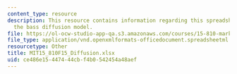 ```yaml
---
content_type: resource
description: This resource contains information regarding this spreadsheet simulates
  the bass diffusion model.
file: https://ol-ocw-studio-app-qa.s3.amazonaws.com/courses/15-810-marketing-management-analytics-frameworks-and-applications-fall-2015/ce486e15447444cbf4b0542454a48aef_MIT15_810F15_Diffusion.xlsx
file_type: application/vnd.openxmlformats-officedocument.spreadsheetml.sheet
resourcetype: Other
title: MIT15_810F15_Diffusion.xlsx
uid: ce486e15-4474-44cb-f4b0-542454a48aef
---
```

